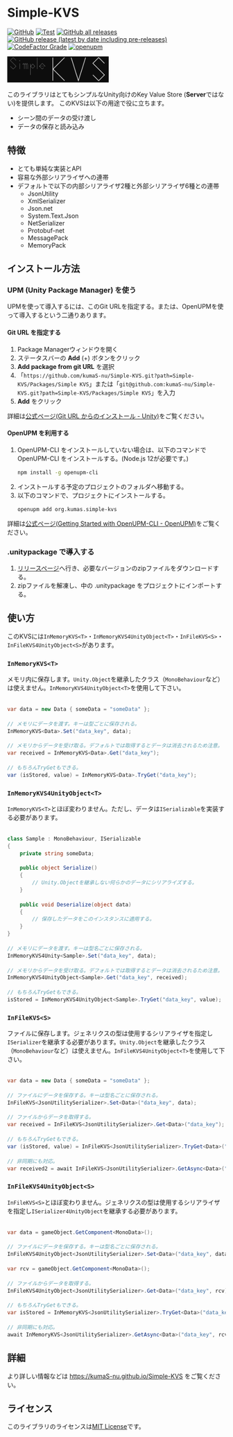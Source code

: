 # Simple-KVS

[![GitHub](https://img.shields.io/github/license/kumaS-nu/Simple-KVS)](https://github.com/kumaS-nu/Simple-KVS/blob/master/LICENSE)
[![Test](https://github.com/kumaS-nu/Simple-KVS/workflows/Test/badge.svg?branch=main&event=push)](https://github.com/kumaS-nu/Simple-KVS/actions)
[![GitHub all releases](https://img.shields.io/github/downloads/kumaS-nu/Simple-KVS/total)](https://github.com/kumaS-nu/Simple-KVSy/releases)
[![GitHub release (latest by date including pre-releases)](https://img.shields.io/github/downloads-pre/kumaS-nu/Simple-KVS/latest/total)](https://github.com/kumaS-nu/Simple-KVS/releases)
[![CodeFactor Grade](https://img.shields.io/codefactor/grade/github/kumaS-nu/Simple-KVS)](https://www.codefactor.io/repository/github/kumaS-nu/Simple-KVS)
[![openupm](https://img.shields.io/npm/v/org.kumas.simple-kvs?label=openupm&registry_uri=https://package.openupm.com)](https://openupm.com/packages/org.kumas.simple-kvs/)

<img src="Logo.svg" alt="Simple KVS logo" height="60">

このライブラリはとてもシンプルなUnity向けのKey Value Store (**Server**ではない)を提供します。
このKVSは以下の用途で役に立ちます。
- シーン間のデータの受け渡し
- データの保存と読み込み

## 特徴

- とても単純な実装とAPI
- 容易な外部シリアライザへの連帯
- デフォルトで以下の内部シリアライザ2種と外部シリアライザ6種との連帯
    - JsonUtility
    - XmlSerializer
    - Json.net
    - System.Text.Json
    - NetSerializer
    - Protobuf-net
    - MessagePack
    - MemoryPack

## インストール方法

### UPM (Unity Package Manager) を使う

 UPMを使って導入するには、このGit URLを指定する。または、OpenUPMを使って導入するという二通りあります。

#### Git URL を指定する

1. Package Managerウィンドウを開く
1. ステータスバーの **Add** (+) ボタンをクリック
1. **Add package from git URL** を選択
1. 「`https://github.com/kumaS-nu/Simple-KVS.git?path=Simple-KVS/Packages/Simple KVS`」または「`git@github.com:kumaS-nu/Simple-KVS.git?path=Simple-KVS/Packages/Simple KVS`」を入力
1. **Add** をクリック

詳細は[公式ページ(Git URL からのインストール - Unity)](https://docs.unity3d.com/ja/2019.4/Manual/upm-ui-giturl.html)をご覧ください。

#### OpenUPM を利用する

1. OpenUPM-CLI をインストールしていない場合は、以下のコマンドで OpenUPM-CLI をインストールする。(Node.js 12が必要です。)
    ``` bash
    npm install -g openupm-cli
    ```
1. インストールする予定のプロジェクトのフォルダへ移動する。
1. 以下のコマンドで、プロジェクトにインストールする。
    ``` bash
    openupm add org.kumas.simple-kvs
    ```

詳細は[公式ページ(Getting Started with OpenUPM-CLI - OpenUPM)](https://openupm.com/docs/getting-started.html)をご覧ください。

### .unitypackage で導入する

1. [リリースページ](https://github.com/kumaS-nu/Simple-KVS/releases)へ行き、必要なバージョンのzipファイルをダウンロードする。
1. zipファイルを解凍し、中の .unitypackage をプロジェクトにインポートする。

## 使い方

このKVSには`InMemoryKVS<T>`・`InMemoryKVS4UnityObject<T>`・`InFileKVS<S>`・`InFileKVS4UnityObject<S>`があります。

### `InMemoryKVS<T>`

メモリ内に保存します。`Unity.Object`を継承したクラス（`MonoBehaviour`など）は使えません。`InMemoryKVS4UnityObject<T>`を使用して下さい。

```csharp

var data = new Data { someData = "someData" };

// メモリにデータを渡す。キーは型ごとに保存される。
InMemoryKVS<Data>.Set("data_key", data);

// メモリからデータを受け取る。デフォルトでは取得するとデータは消去されるため注意。
var received = InMemoryKVS<Data>.Get("data_key");

// もちろんTryGetもできる。
var (isStored, value) = InMemoryKVS<Data>.TryGet("data_key");

```

### `InMemoryKVS4UnityObject<T>`

`InMemoryKVS<T>`とほぼ変わりません。ただし、データは`ISerializable`を実装する必要があります。

```csharp

class Sample : MonoBehaviour, ISerializable
{
    private string someData;

    public object Serialize()
    {
        // Unity.Objectを継承しない何らかのデータにシリアライズする。
    }

    public void Deserialize(object data)
    {
        // 保存したデータをこのインスタンスに適用する。
    }
}

// メモリにデータを渡す。キーは型名ごとに保存される。
InMemoryKVS4Unity<Sample>.Set("data_key", data);

// メモリからデータを受け取る。デフォルトでは取得するとデータは消去されるため注意。
InMemoryKVS4UnityObject<Sample>.Get("data_key", received);

// もちろんTryGetもできる。
isStored = InMemoryKVS4UnityObject<Sample>.TryGet("data_key", value);

```

### `InFileKVS<S>`

ファイルに保存します。ジェネリクスの型は使用するシリアライザを指定し`ISerializer`を継承する必要があります。`Unity.Object`を継承したクラス（`MonoBehaviour`など）は使えません。`InFileKVS4UnityObject<T>`を使用して下さい。

```csharp

var data = new Data { someData = "someData" };

// ファイルにデータを保存する。キーは型名ごとに保存される。
InFileKVS<JsonUtilitySerializer>.Set<Data>("data_key", data);

// ファイルからデータを取得する。
var received = InFileKVS<JsonUtilitySerializer>.Get<Data>("data_key");

// もちろんTryGetもできる。
var (isStored, value) = InFileKVS<JsonUtilitySerializer>.TryGet<Data>("data_key");

// 非同期にも対応。
var received2 = await InFileKVS<JsonUtilitySerializer>.GetAsync<Data>("data_key");

```

### `InFileKVS4UnityObject<S>`

`InFileKVS<S>`とほぼ変わりません。ジェネリクスの型は使用するシリアライザを指定し`ISerializer4UnityObject`を継承する必要があります。

```csharp

var data = gameObject.GetComponent<MonoData>();

// ファイルにデータを保存する。キーは型名ごとに保存される。
InFileKVS4UnityObject<JsonUtilitySerializer>.Set<Data>("data_key", data);

var rcv = gameObject.GetComponent<MonoData>();

// ファイルからデータを取得する。
InFileKVS4UnityObject<JsonUtilitySerializer>.Get<Data>("data_key", rcv);

// もちろんTryGetもできる。
var isStored = InMemoryKVS<JsonUtilitySerializer>.TryGet<Data>("data_key", rcv);

// 非同期にも対応。
await InMemoryKVS<JsonUtilitySerializer>.GetAsync<Data>("data_key", rcv);

```

## 詳細

より詳しい情報などは https://kumaS-nu.github.io/Simple-KVS をご覧ください。

## ライセンス

このライブラリのライセンスは[MIT License](LICENSE)です。